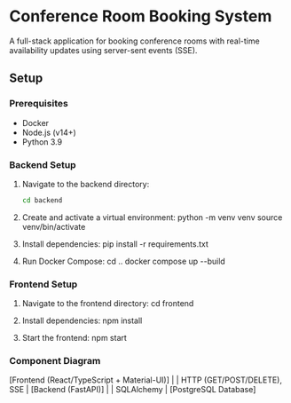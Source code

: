 # Conference Room Booking System

A full-stack application for booking conference rooms with real-time availability updates using server-sent events (SSE).

## Setup

### Prerequisites

- Docker
- Node.js (v14+)
- Python 3.9

### Backend Setup

1. Navigate to the backend directory:

   ```bash
   cd backend

   ```

2. Create and activate a virtual environment:
   python -m venv venv
   source venv/bin/activate

3. Install dependencies:
   pip install -r requirements.txt

4. Run Docker Compose:
   cd ..
   docker compose up --build

### Frontend Setup

1.  Navigate to the frontend directory:
    cd frontend

2.  Install dependencies:
    npm install

3.  Start the frontend:
    npm start

### Component Diagram

[Frontend (React/TypeScript + Material-UI)]
|
| HTTP (GET/POST/DELETE), SSE
|
[Backend (FastAPI)]
|
| SQLAlchemy
|
[PostgreSQL Database]
